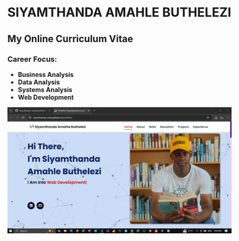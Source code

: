 # SIYAMTHANDA AMAHLE BUTHELEZI
## My Online Curriculum Vitae
### Career Focus:
- **Business Analysis**
- **Data Analysis**
- **Systems Analysis**
- **Web Development**

![Cv Screenshot](CV.PNG)
